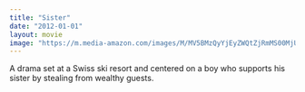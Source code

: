 ```yaml
---
title: "Sister"
date: "2012-01-01"
layout: movie
image: "https://m.media-amazon.com/images/M/MV5BMzQyYjEyZWQtZjRmMS00MjU3LWE3Y2UtYjgyMDkxODU4NzI5XkEyXkFqcGdeQXVyMTk3NDAwMzI@._V1_SX300.jpg"
---
```


A drama set at a Swiss ski resort and centered on a boy who supports his sister by stealing from wealthy guests.
